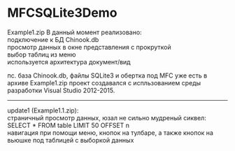 <H1>MFCSQLite3Demo</H1>

Example1.zip
В данный момент реализовано:<br>
подключение к БД Chinook.db<br>
просмотр данных в окне представления с прокруткой<br>
выбор таблиц из меню<br>
используется архитектура документ/вид<br>

пс. база Chinook.db, файлы SQLite3 и обертка под MFC уже есть в архиве Example1.zip
проект создавался с испльзованием среды разработки Visual Studio 2012-2015.

----------------------------------------------------------------------------
update1 (Example1.1.zip):<br>
страничный просмотр данных, юзал не сильно мудреный сиквел:<br>
SELECT * FROM table LIMIT 50 OFFSET n<br>
навигация при помощи меню, кнопок на тулбаре, а также кнопок на вьюшке под таблицей с выборкой данных<br>
 
